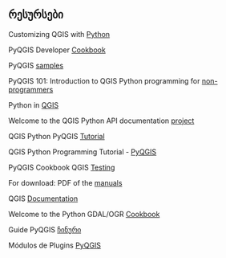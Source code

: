 ## რესურსები

Customizing QGIS with [Python](https://courses.spatialthoughts.com/pyqgis-in-a-day.html#calculating-distance-using-pyqgis)

PyQGIS Developer [Cookbook](https://docs.qgis.org/3.34/en/docs/pyqgis_developer_cookbook/index.html)

PyQGIS [samples](https://webgeodatavore.github.io/pyqgis-samples/index.html)

PyQGIS 101: Introduction to QGIS Python programming for [non-programmers](https://anitagraser.com/pyqgis-101-introduction-to-qgis-python-programming-for-non-programmers/)

Python in [QGIS](https://autogis-site.readthedocs.io/en/2021/lessons/PyQGIS/pyqgis.html)

Welcome to the QGIS Python API documentation [project](https://qgis.org/pyqgis/master/)

QGIS Python PyQGIS [Tutorial](https://opensourceoptions.com/qgis-python-tutorial-pyqgis-tutorial/)

QGIS Python Programming Tutorial - [PyQGIS](https://www.geodose.com/p/pyqgis.html)

PyQGIS Cookbook QGIS [Testing](https://docs.qgis.org/3.34/en/docs/pyqgis_developer_cookbook/intro.html)

For download: PDF of the [manuals](https://docs.qgis.org/3.34/pdf/)

QGIS [Documentation](https://qgis.org/resources/hub/)

Welcome to the Python GDAL/OGR [Cookbook](https://pcjericks.github.io/py-gdalogr-cookbook/index.html)

Guide PyQGIS [ჩინური](https://luolingchun.github.io/PyQGIS-Developer-Cookbook-cn/)

Módulos de Plugins [PyQGIS](https://gdatasystems.com/pyqgis/index.php)